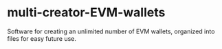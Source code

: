 # multi-creator-EVM-wallets
Software for creating an unlimited number of EVM wallets, organized into files for easy future use.
